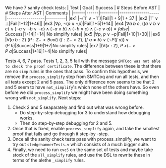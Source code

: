 We have 7 sanity check tests:
| Test | Goal | Success | # Steps Before AST | # Steps After AST | Comments |
|------|------|---------|--------------------|-------------------|----------|
|ex1   |$\neg (\top \land \neg \top)$|Fail|1 + 9|1 + 37||
|ex2   |$\top \lor \bot$|Fail|1+12|1+46||
|ex3   |$\forall p,\ \neg (p \land \neg p)$|Fail|1+5|1+14||
|ex4   |$\forall a\ b\ c,\ ((a \lor b \lor c) \land (\neg a \lor \neg b \lor \neg c) \land (\neg a \lor b) \land (\neg b \lor c) \land (\neg c \lor a)) = false$| Success|1+14|1+14| No simplify rules|
|ex5   |$\forall p,\ p \lor \neg p$|Fail|1+10|1+30||
|ex6   |$\forall (a\ b : \mathbb{Z})\ (P : \mathbb{Z} -> Bool)\ (f : \mathbb{Z} -> \mathbb{Z}),\ (f\ a \neq b) \lor (\neg P (f\ a)) \lor (P\ b)$|Success|1+9|1+7|No simplify rules|
|ex7   |$(\forall (x : \mathbb{Z}),\ P\ x) -> P\ a$|Success|1+16|1+4|No simplify rules|

Tests 4, 6, 7 pass. Tests 1, 2, 3, 5 fail with the message `SMTCoq was not able to check the proof certificate`. The difference between these is that there are no `simp` rules in the ones that pass.
To confirm this hypothesis, we remove the `process_simplify` step from SMTCoq and run all tests, and then all tests except 2 and 5 pass. The only difference now seems to be that 2 and 5 seem to have `not_simplify`'s which none of the others have. So even before we did `process_simplify` we might have been doing something wrong with `not_simplify`. Next steps:
1. Check 2 and 5 seaparately and find out what was wrong before.
   - Do step-by-step debugging for 3 to understand how debugging works.
   - Then do step-by-step debugging for 2 and 5.
2. Once that is fixed, enable `process_simplify` again, and take the smallest proof that fails and go through it step-by -step.
3. Once all the sanity check tests pass with process_simplify, we want to try out `sledgehammerTests.v` which consists of a much bigger suite.
4. Finally, we need to run `cvc5` on the same set of tests and maybe take stock of the `all_simplify` rules, and use the DSL to rewrite these in terms of the alethe `_simplify` rules.